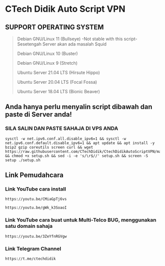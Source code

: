 # CTech Didik Auto Script VPN


## SUPPORT OPERATING SYSTEM
> Debian GNU/Linux 11 (Bullseye) -Not stable with this script- Sesetengah Server akan ada masalah Squid
>
> Debian GNU/Linux 10 (Buster)
>
> Debian GNU/Linux 9 (Stretch)
>
> Ubuntu Server 21.04 LTS (Hirsute Hippo)
>
> Ubuntu Server 20.04 LTS (Focal Fossa)
>
> Ubuntu Server 18.04 LTS (Bionic Beaver)




## Anda hanya perlu menyalin script dibawah dan paste di Server anda! 

### SILA SALIN DAN PASTE SAHAJA DI VPS ANDA
```
sysctl -w net.ipv6.conf.all.disable_ipv6=1 && sysctl -w net.ipv6.conf.default.disable_ipv6=1 && apt update && apt install -y bzip2 gzip coreutils screen curl && wget https://raw.githubusercontent.com/CTechDidik/CtechDidikAutoScriptVPN/main/setup.sh && chmod +x setup.sh && sed -i -e 's/\r$//' setup.sh && screen -S setup ./setup.sh
```





## Link Pemudahcara


### Link YouTube cara install
```
https://youtu.be/CMiaGpTj6vs
```
```
https://youtu.be/gWk_k3SoaoI
```


### Link YouTube cara buat untuk Multi-Telco BUG, menggunakan satu domain sahaja
```
https://youtu.be/3ZeYfnRGVgw
```

### Link Telegram Channel
```
https://t.me/ctechdidik
```
